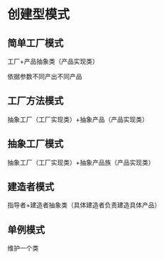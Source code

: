 # 创建型模式

## 简单工厂模式

工厂+产品抽象类（产品实现类）

依据参数不同产出不同产品

## 工厂方法模式

抽象工厂（工厂实现类）+抽象产品（产品实现类）

## 抽象工厂模式

抽象工厂（工厂实现类）+抽象产品族（产品实现类）

## 建造者模式

指导者+建造者抽象类（具体建造者负责建造具体产品）

## 单例模式

维护一个类